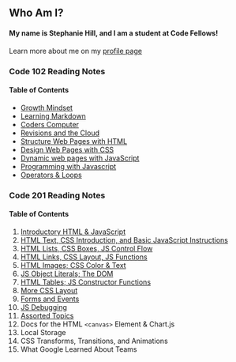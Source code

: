 ## Who Am I?

#### My name is Stephanie Hill, and I am a student at Code Fellows!


Learn more about me on my [profile page](https://github.com/stephnitis)

### Code 102 Reading Notes
#### Table of Contents

- [Growth Mindset](./code102/GrowthMindset.md)
- [Learning Markdown](./code102/markdown.md)
- [Coders Computer](./code102/CodersComputer.md)
- [Revisions and the Cloud](./code102/RevisionsandtheCloud.md)
- [Structure Web Pages with HTML](./code102/htmlstructure.md)
- [Design Web Pages with CSS](./code102/cssdesign.md)
- [Dynamic web pages with JavaScript](./code102/jsnotes.md)
- [Programming with Javascript](./code102/programwjs.md)
- [Operators & Loops](./code102/operatorsnloops.md)

### Code 201 Reading Notes
#### Table of Contents

1. [Introductory HTML & JavaScript](./code201/class-01.md)
2. [HTML Text, CSS Introduction, and Basic JavaScript Instructions](./code201/class-02.md)
3. [HTML Lists, CSS Boxes, JS Control Flow](./code201/class-03.md)
4. [HTML Links, CSS Layout, JS Functions](./code201/class-04.md)
5. [HTML Images; CSS Color & Text](./code201/class-05.md)
6. [JS Object Literals; The DOM](./code201/class-06.md)
7. [HTML Tables; JS Constructor Functions](./code201/class-07.md)
8. [More CSS Layout](./code201/class-08.md)
9. [Forms and Events](./code201/class-09.md)
10. [JS Debugging](./code201/class-10.md)
11. [Assorted Topics](./code201/class-11.md)
12. Docs for the HTML `<canvas>` Element & Chart.js
13. Local Storage
14. CSS Transforms, Transitions, and Animations
15. What Google Learned About Teams
